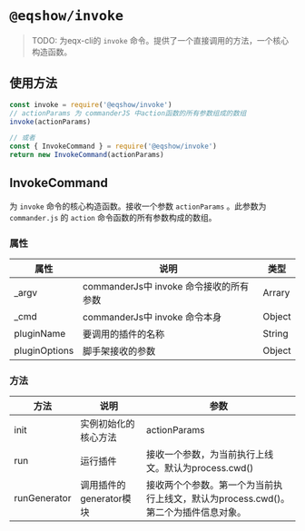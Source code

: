 # `@eqshow/invoke`

> TODO: 为eqx-cli的 `invoke` 命令。提供了一个直接调用的方法，一个核心构造函数。

## 使用方法

```javascript
const invoke = require('@eqshow/invoke')
// actionParams 为 commanderJS 中action函数的所有参数组成的数组
invoke(actionParams)

// 或者
const { InvokeCommand } = require('@eqshow/invoke')
return new InvokeCommand(actionParams)
```

## InvokeCommand

为 `invoke` 命令的核心构造函数。接收一个参数 `actionParams` 。此参数为 `commander.js` 的 `action` 命令函数的所有参数构成的数组。

### 属性

| 属性          | 说明                                  | 类型   |
| ------------- | ------------------------------------- | ------ |
| _argv         | commanderJs中 invoke 命令接收的所有参数 | Arrary |
| _cmd          | commanderJs中 invoke 命令本身           | Object |
| pluginName    | 要调用的插件的名称                    | String |
| pluginOptions | 脚手架接收的参数                      | Object |

### 方法

| 方法         | 说明                    | 参数                                                         |
| ------------ | ----------------------- | ------------------------------------------------------------ |
| init         | 实例初始化的核心方法    | actionParams                                                 |
| run          | 运行插件                | 接收一个参数，为当前执行上线文。默认为process.cwd()          |
| runGenerator | 调用插件的generator模块 | 接收两个个参数。第一个为当前执行上线文，默认为process.cwd()。第二个为插件信息对象。 |

